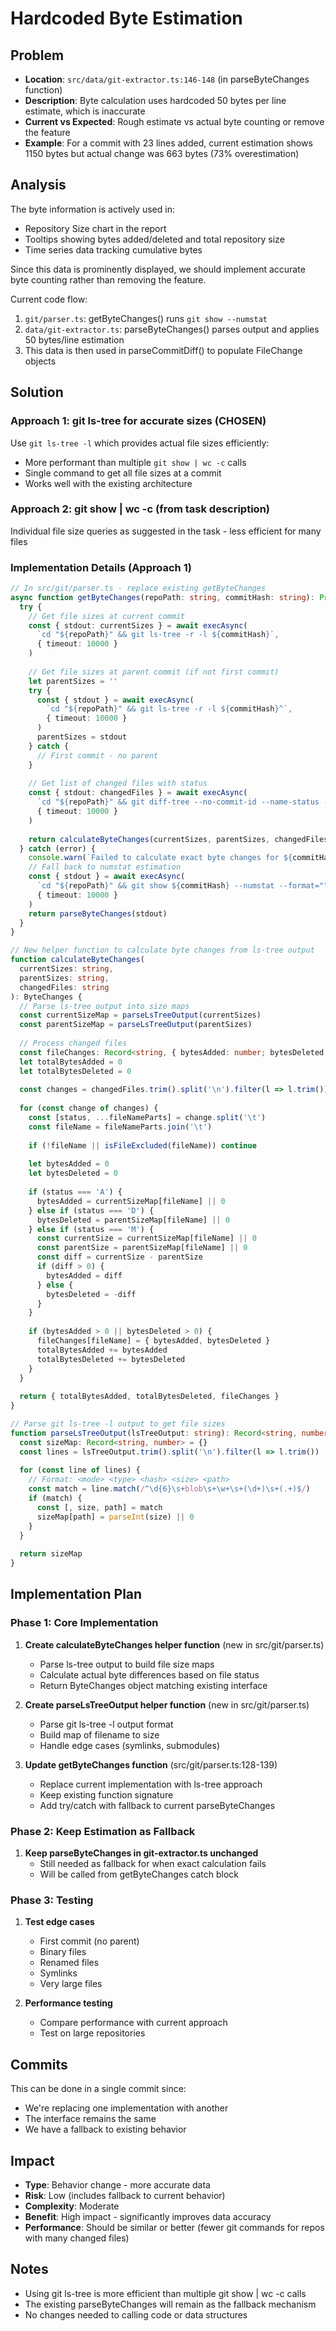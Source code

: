 # Hardcoded Byte Estimation

## Problem
- **Location**: `src/data/git-extractor.ts:146-148` (in parseByteChanges function)
- **Description**: Byte calculation uses hardcoded 50 bytes per line estimate, which is inaccurate
- **Current vs Expected**: Rough estimate vs actual byte counting or remove the feature
- **Example**: For a commit with 23 lines added, current estimation shows 1150 bytes but actual change was 663 bytes (73% overestimation)

## Analysis
The byte information is actively used in:
- Repository Size chart in the report
- Tooltips showing bytes added/deleted and total repository size
- Time series data tracking cumulative bytes

Since this data is prominently displayed, we should implement accurate byte counting rather than removing the feature.

Current code flow:
1. `git/parser.ts`: getByteChanges() runs `git show --numstat`
2. `data/git-extractor.ts`: parseByteChanges() parses output and applies 50 bytes/line estimation
3. This data is then used in parseCommitDiff() to populate FileChange objects

## Solution
### Approach 1: git ls-tree for accurate sizes (CHOSEN)
Use `git ls-tree -l` which provides actual file sizes efficiently:
- More performant than multiple `git show | wc -c` calls
- Single command to get all file sizes at a commit
- Works well with the existing architecture

### Approach 2: git show | wc -c (from task description)
Individual file size queries as suggested in the task - less efficient for many files

### Implementation Details (Approach 1)
```typescript
// In src/git/parser.ts - replace existing getByteChanges
async function getByteChanges(repoPath: string, commitHash: string): Promise<ByteChanges> {
  try {
    // Get file sizes at current commit
    const { stdout: currentSizes } = await execAsync(
      `cd "${repoPath}" && git ls-tree -r -l ${commitHash}`,
      { timeout: 10000 }
    )
    
    // Get file sizes at parent commit (if not first commit)
    let parentSizes = ''
    try {
      const { stdout } = await execAsync(
        `cd "${repoPath}" && git ls-tree -r -l ${commitHash}^`,
        { timeout: 10000 }
      )
      parentSizes = stdout
    } catch {
      // First commit - no parent
    }
    
    // Get list of changed files with status
    const { stdout: changedFiles } = await execAsync(
      `cd "${repoPath}" && git diff-tree --no-commit-id --name-status -r ${commitHash}`,
      { timeout: 10000 }
    )
    
    return calculateByteChanges(currentSizes, parentSizes, changedFiles)
  } catch (error) {
    console.warn(`Failed to calculate exact byte changes for ${commitHash}, falling back to estimation`)
    // Fall back to numstat estimation
    const { stdout } = await execAsync(
      `cd "${repoPath}" && git show ${commitHash} --numstat --format=""`,
      { timeout: 10000 }
    )
    return parseByteChanges(stdout)
  }
}

// New helper function to calculate byte changes from ls-tree output
function calculateByteChanges(
  currentSizes: string,
  parentSizes: string,
  changedFiles: string
): ByteChanges {
  // Parse ls-tree output into size maps
  const currentSizeMap = parseLsTreeOutput(currentSizes)
  const parentSizeMap = parseLsTreeOutput(parentSizes)
  
  // Process changed files
  const fileChanges: Record<string, { bytesAdded: number; bytesDeleted: number }> = {}
  let totalBytesAdded = 0
  let totalBytesDeleted = 0
  
  const changes = changedFiles.trim().split('\n').filter(l => l.trim())
  
  for (const change of changes) {
    const [status, ...fileNameParts] = change.split('\t')
    const fileName = fileNameParts.join('\t')
    
    if (!fileName || isFileExcluded(fileName)) continue
    
    let bytesAdded = 0
    let bytesDeleted = 0
    
    if (status === 'A') {
      bytesAdded = currentSizeMap[fileName] || 0
    } else if (status === 'D') {
      bytesDeleted = parentSizeMap[fileName] || 0
    } else if (status === 'M') {
      const currentSize = currentSizeMap[fileName] || 0
      const parentSize = parentSizeMap[fileName] || 0
      const diff = currentSize - parentSize
      if (diff > 0) {
        bytesAdded = diff
      } else {
        bytesDeleted = -diff
      }
    }
    
    if (bytesAdded > 0 || bytesDeleted > 0) {
      fileChanges[fileName] = { bytesAdded, bytesDeleted }
      totalBytesAdded += bytesAdded
      totalBytesDeleted += bytesDeleted
    }
  }
  
  return { totalBytesAdded, totalBytesDeleted, fileChanges }
}

// Parse git ls-tree -l output to get file sizes
function parseLsTreeOutput(lsTreeOutput: string): Record<string, number> {
  const sizeMap: Record<string, number> = {}
  const lines = lsTreeOutput.trim().split('\n').filter(l => l.trim())
  
  for (const line of lines) {
    // Format: <mode> <type> <hash> <size> <path>
    const match = line.match(/^\d{6}\s+blob\s+\w+\s+(\d+)\s+(.+)$/)
    if (match) {
      const [, size, path] = match
      sizeMap[path] = parseInt(size) || 0
    }
  }
  
  return sizeMap
}
```

## Implementation Plan

### Phase 1: Core Implementation
1. **Create calculateByteChanges helper function** (new in src/git/parser.ts)
   - Parse ls-tree output to build file size maps
   - Calculate actual byte differences based on file status
   - Return ByteChanges object matching existing interface

2. **Create parseLsTreeOutput helper function** (new in src/git/parser.ts)
   - Parse git ls-tree -l output format
   - Build map of filename to size
   - Handle edge cases (symlinks, submodules)

3. **Update getByteChanges function** (src/git/parser.ts:128-139)
   - Replace current implementation with ls-tree approach
   - Keep existing function signature
   - Add try/catch with fallback to current parseByteChanges

### Phase 2: Keep Estimation as Fallback
1. **Keep parseByteChanges in git-extractor.ts unchanged**
   - Still needed as fallback for when exact calculation fails
   - Will be called from getByteChanges catch block

### Phase 3: Testing
1. **Test edge cases**
   - First commit (no parent)
   - Binary files
   - Renamed files
   - Symlinks
   - Very large files

2. **Performance testing**
   - Compare performance with current approach
   - Test on large repositories

## Commits
This can be done in a single commit since:
- We're replacing one implementation with another
- The interface remains the same
- We have a fallback to existing behavior

## Impact
- **Type**: Behavior change - more accurate data
- **Risk**: Low (includes fallback to current behavior)
- **Complexity**: Moderate
- **Benefit**: High impact - significantly improves data accuracy
- **Performance**: Should be similar or better (fewer git commands for repos with many changed files)

## Notes
- Using git ls-tree is more efficient than multiple git show | wc -c calls
- The existing parseByteChanges will remain as the fallback mechanism
- No changes needed to calling code or data structures